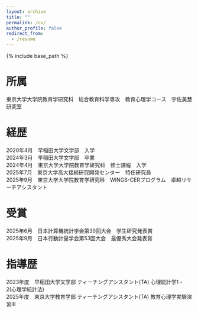 ```yaml
---
layout: archive
title: ""
permalink: /cv/
author_profile: false
redirect_from:
  - /resume
---
```


{% include base_path %}

所属
======
<!-- * Ph.D in Version Control Theory, GitHub University, 2018 (expected) -->
<!-- * M.S. in Jekyll, GitHub University, 2014 -->
東京大学大学院教育学研究科　総合教育科学専攻　教育心理学コース　宇佐美慧研究室


経歴
======
<!-- * Ph.D in Version Control Theory, GitHub University, 2018 (expected) -->
<!-- * M.S. in Jekyll, GitHub University, 2014 -->
2020年4月　早稲田大学文学部　入学  
2024年3月　早稲田大学文学部　卒業  
2024年4月　東京大学大学院教育学研究科　修士課程　入学  
2025年7月　東京大学高大接続研究開発センター　特任研究員  
2025年9月　東京大学大学院教育学研究科　WINGS-CERプログラム　卓越リサーチアシスタント  

受賞
======
2025年6月　日本計算機統計学会第39回大会　学生研究発表賞  
2025年9月　日本行動計量学会第53回大会　最優秀大会発表賞  


指導歴
======
2023年度　早稲田大学文学部 ティーチングアシスタント(TA) 心理統計学1・2(心理学統計法)  
2025年度　東京大学教育学部 ティーチングアシスタント(TA) 教育心理学実験演習Ⅲ  



<!-- Work experience
======
* Spring 2024: Academic Pages Collaborator
  * GitHub University
  * Duties includes: Updates and improvements to template
  * Supervisor: The Users

* Fall 2015: Research Assistant
  * GitHub University
  * Duties included: Merging pull requests
  * Supervisor: Professor Hub

* Summer 2015: Research Assistant
  * GitHub University
  * Duties included: Tagging issues
  * Supervisor: Professor Git -->
  
<!-- Skills
======
* R
* Python
* Julia -->

<!-- Publications
======
  <ul>{% for post in site.publications reversed %}
    {% include archive-single-cv.html %}
  {% endfor %}</ul> -->
  
<!-- Talks
======
  <ul>{% for post in site.talks reversed %}
    {% include archive-single-talk-cv.html  %}
  {% endfor %}</ul> -->
  
<!-- Teaching
======
  <ul>{% for post in site.teaching reversed %}
    {% include archive-single-cv.html %}
  {% endfor %}</ul> -->
  
<!-- Service and leadership
======
* Currently signed in to 43 different slack teams -->
